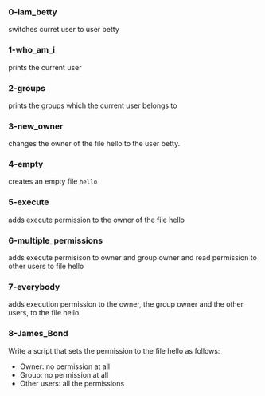 ### 0-iam_betty
switches curret user to user betty

### 1-who_am_i
prints the current user

### 2-groups
prints the groups which the current user belongs to

### 3-new_owner
changes the owner of the file hello to the user betty.

### 4-empty
creates an empty file `hello`

### 5-execute
adds execute permission to the owner of the file hello

### 6-multiple_permissions
adds execute permisison to owner and group owner and read permission to other users to file hello

### 7-everybody
adds execution permission to the owner, the group owner and the other users, to the file hello

### 8-James_Bond
Write a script that sets the permission to the file hello as follows:

- Owner: no permission at all
- Group: no permission at all
- Other users: all the permissions
